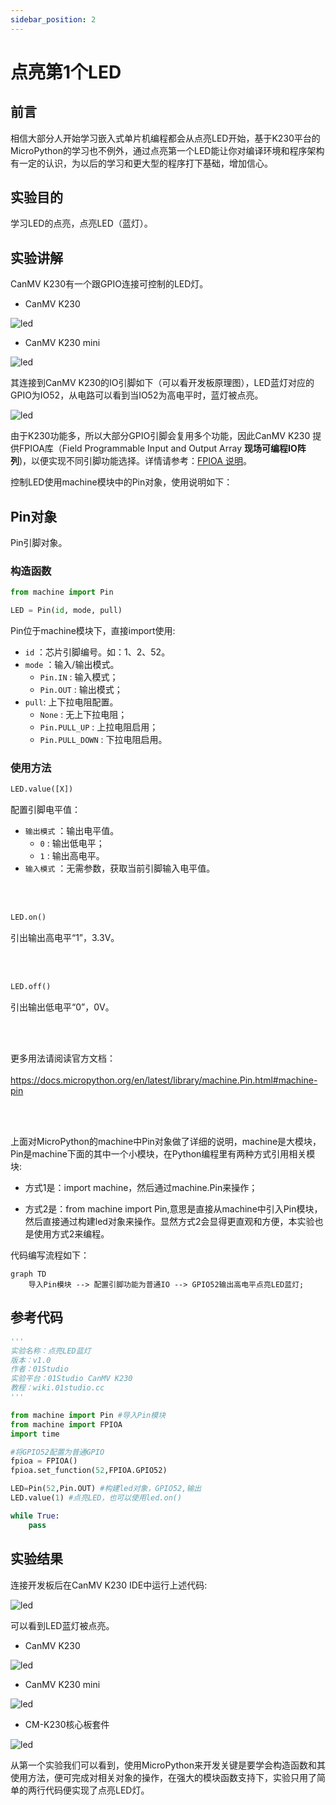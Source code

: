 ```yaml
---
sidebar_position: 2
---
```


# 点亮第1个LED

## 前言
相信大部分人开始学习嵌入式单片机编程都会从点亮LED开始，基于K230平台的MicroPython的学习也不例外，通过点亮第一个LED能让你对编译环境和程序架构有一定的认识，为以后的学习和更大型的程序打下基础，增加信心。

## 实验目的
学习LED的点亮，点亮LED（蓝灯）。

## 实验讲解

CanMV K230有一个跟GPIO连接可控制的LED灯。

- CanMV K230

![led](./img/led/led1.png)

- CanMV K230 mini

![led](./img/led/led1_1.png)

其连接到CanMV K230的IO引脚如下（可以看开发板原理图），LED蓝灯对应的GPIO为IO52，从电路可以看到当IO52为高电平时，蓝灯被点亮。

![led](./img/led/led2.png)

由于K230功能多，所以大部分GPIO引脚会复用多个功能，因此CanMV K230 提供FPIOA库（Field Programmable Input and Output Array **现场可编程IO阵列**)，以便实现不同引脚功能选择。详情请参考：[FPIOA 说明](https://www.kendryte.com/k230_canmv/main/zh/api/machine/K230_CanMV_FPIOA%E6%A8%A1%E5%9D%97API%E6%89%8B%E5%86%8C.html#)。

控制LED使用machine模块中的Pin对象，使用说明如下：

## Pin对象

Pin引脚对象。

### 构造函数

```python
from machine import Pin

LED = Pin(id, mode, pull)
```

Pin位于machine模块下，直接import使用:

- `id` ：芯片引脚编号。如：1、2、52。
- `mode` ：输入/输出模式。
    - `Pin.IN` : 输入模式；
    - `Pin.OUT` : 输出模式；   
- `pull`: 上下拉电阻配置。
    - `None` : 无上下拉电阻；
    - `Pin.PULL_UP` : 上拉电阻启用；
    - `Pin.PULL_DOWN` : 下拉电阻启用。


### 使用方法
```python
LED.value([X])
```
配置引脚电平值：
- `输出模式` ：输出电平值。
    - `0` : 输出低电平；
    - `1` : 输出高电平。
- `输入模式` ：无需参数，获取当前引脚输入电平值。

<br></br>

```python
LED.on()
```
引出输出高电平“1”，3.3V。

<br></br>

```python
LED.off()
```

引出输出低电平“0”，0V。

<br></br>

更多用法请阅读官方文档：<br></br>
https://docs.micropython.org/en/latest/library/machine.Pin.html#machine-pin


<br></br>

上面对MicroPython的machine中Pin对象做了详细的说明，machine是大模块，Pin是machine下面的其中一个小模块，在Python编程里有两种方式引用相关模块:

- 方式1是：import machine，然后通过machine.Pin来操作；

- 方式2是：from machine import Pin,意思是直接从machine中引入Pin模块，然后直接通过构建led对象来操作。显然方式2会显得更直观和方便，本实验也是使用方式2来编程。

代码编写流程如下：


```mermaid
graph TD
    导入Pin模块 --> 配置引脚功能为普通IO --> GPIO52输出高电平点亮LED蓝灯;
```

## 参考代码

```python
'''
实验名称：点亮LED蓝灯
版本：v1.0
作者：01Studio
实验平台：01Studio CanMV K230
教程：wiki.01studio.cc
'''

from machine import Pin #导入Pin模块
from machine import FPIOA
import time

#将GPIO52配置为普通GPIO
fpioa = FPIOA()
fpioa.set_function(52,FPIOA.GPIO52)

LED=Pin(52,Pin.OUT) #构建led对象，GPIO52,输出
LED.value(1) #点亮LED，也可以使用led.on()

while True:
    pass
```

## 实验结果

连接开发板后在CanMV K230 IDE中运行上述代码:

![led](./img/led/led3.png)

可以看到LED蓝灯被点亮。

- CanMV K230

![led](./img/led/led1.png)

- CanMV K230 mini

![led](./img/led/led1_1.png)

- CM-K230核心板套件

![led](./img/led/led1_2.png)

从第一个实验我们可以看到，使用MicroPython来开发关键是要学会构造函数和其使用方法，便可完成对相关对象的操作，在强大的模块函数支持下，实验只用了简单的两行代码便实现了点亮LED灯。